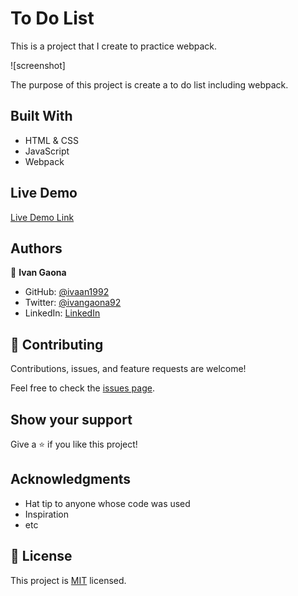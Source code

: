 

# To Do List

This is a project that I create to practice webpack. 

![screenshot]

The purpose of this project is create a to do list including webpack.

## Built With

- HTML & CSS
- JavaScript
- Webpack

## Live Demo


[Live Demo Link](https://ivaan1992.github.io/To-Do-List/)

## Authors

👤 **Ivan Gaona**


- GitHub: [@ivaan1992](https://github.com/ivaan1992)
- Twitter: [@ivangaona92](https://twitter.com/ivangaona92)
- LinkedIn: [LinkedIn](https://www.linkedin.com/in/ivan-linares-gaona/)

## 🤝 Contributing

Contributions, issues, and feature requests are welcome!

Feel free to check the [issues page](https://github.com/ivaan1992/AwesomeBooks/issues).

## Show your support

Give a ⭐️ if you like this project!

## Acknowledgments

- Hat tip to anyone whose code was used
- Inspiration
- etc

## 📝 License

This project is [MIT](./MIT.md) licensed.
